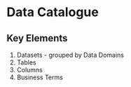 # Data Catalogue

## Key Elements
1. Datasets - grouped by Data Domains
2. Tables
3. Columns
4. Business Terms